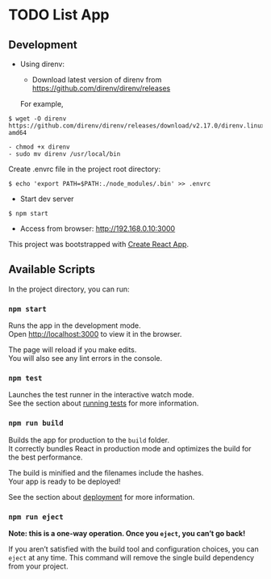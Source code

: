 # TODO List App

## Development
- Using direnv:
    - Download latest version of direnv from https://github.com/direnv/direnv/releases

    For example,
```
$ wget -O direnv https://github.com/direnv/direnv/releases/download/v2.17.0/direnv.linux-amd64
```
    - chmod +x direnv
    - sudo mv direnv /usr/local/bin

Create .envrc file in the project root directory:
```
$ echo 'export PATH=$PATH:./node_modules/.bin' >> .envrc
```

- Start dev server
```
$ npm start
```

- Access from browser: http://192.168.0.10:3000


This project was bootstrapped with [Create React App](https://github.com/facebook/create-react-app).

## Available Scripts

In the project directory, you can run:

### `npm start`

Runs the app in the development mode.<br>
Open [http://localhost:3000](http://localhost:3000) to view it in the browser.

The page will reload if you make edits.<br>
You will also see any lint errors in the console.

### `npm test`

Launches the test runner in the interactive watch mode.<br>
See the section about [running tests](https://facebook.github.io/create-react-app/docs/running-tests) for more information.

### `npm run build`

Builds the app for production to the `build` folder.<br>
It correctly bundles React in production mode and optimizes the build for the best performance.

The build is minified and the filenames include the hashes.<br>
Your app is ready to be deployed!

See the section about [deployment](https://facebook.github.io/create-react-app/docs/deployment) for more information.

### `npm run eject`

**Note: this is a one-way operation. Once you `eject`, you can’t go back!**

If you aren’t satisfied with the build tool and configuration choices, you can `eject` at any time. This command will remove the single build dependency from your project.

